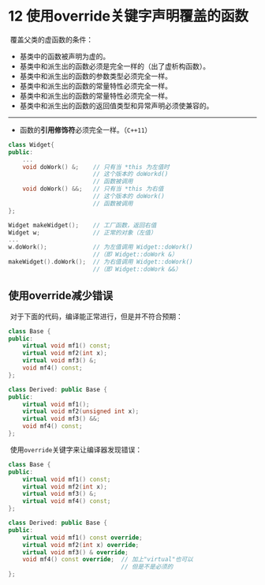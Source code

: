 # 12 使用override关键字声明覆盖的函数

​	覆盖父类的虚函数的条件：

* 基类中的函数被声明为虚的。
* 基类中和派生出的函数必须是完全一样的（出了虚析构函数）。
* 基类中和派生出的函数的参数类型必须完全一样。
* 基类中和派生出的函数的常量特性必须完全一样。
* 基类中和派生出的函数的常量特性必须完全一样。
* 基类中和派生出的函数的返回值类型和异常声明必须使兼容的。

---

* 函数的**引用修饰符**必须完全一样。（`C++11`）

```C++
class Widget{
public:
    ...
    void doWork() &; 	// 只有当 *this 为左值时
                        // 这个版本的 doWorkd()
                        // 函数被调用
    void doWork() &&; 	// 只有当 *this 为右值
                        // 这个版本的 doWork()
                        // 函数被调用
};

Widget makeWidget(); 	// 工厂函数，返回右值
Widget w; 				// 正常的对象（左值）
...
w.doWork(); 			// 为左值调用 Widget::doWork()
						//（即 Widget::doWork &）
makeWidget().doWork(); 	// 为右值调用 Widget::doWork()
						//（即 Widget::doWork &&）
```

## 使用override减少错误

​	对于下面的代码，编译能正常进行，但是并不符合预期：

```C++
class Base {
public:
    virtual void mf1() const;
    virtual void mf2(int x);
    virtual void mf3() &;
    void mf4() const;
};

class Derived: public Base {
public:
    virtual void mf1();
    virtual void mf2(unsigned int x);
    virtual void mf3() &&;
    void mf4() const;
};
```

​	使用`override`关键字来让编译器发现错误：

```C++
class Base {
public:
    virtual void mf1() const;
    virtual void mf2(int x);
    virtual void mf3() &;
    virtual void mf4() const;
};

class Derived: public Base {
public:
    virtual void mf1() const override;
    virtual void mf2(int x) override;
    virtual void mf3() & override;
    void mf4() const override; 	// 加上"virtual"也可以
    							// 但是不是必须的
};
```

